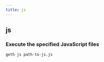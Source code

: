 ```yaml
---
title: js
---
```


## js                                 
### Execute the specified JavaScript files
```shell
geth js path-to-js.js
```
